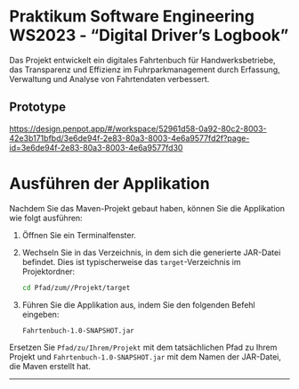 # Praktikum Software Engineering WS2023 - “Digital Driver’s Logbook”
Das Projekt entwickelt ein digitales Fahrtenbuch für Handwerksbetriebe, das Transparenz und Effizienz im Fuhrparkmanagement durch Erfassung, Verwaltung und Analyse von Fahrtendaten verbessert.

## Prototype
https://design.penpot.app/#/workspace/52961d58-0a92-80c2-8003-42e3b171bfbd/3e6de94f-2e83-80a3-8003-4e6a9577fd2f?page-id=3e6de94f-2e83-80a3-8003-4e6a9577fd30


# Ausführen der Applikation


Nachdem Sie das Maven-Projekt gebaut haben, können Sie die Applikation wie folgt ausführen:

1. Öffnen Sie ein Terminalfenster.
2. Wechseln Sie in das Verzeichnis, in dem sich die generierte JAR-Datei befindet. Dies ist typischerweise das `target`-Verzeichnis im Projektordner:

    ```bash
    cd Pfad/zum//Projekt/target
    ```

3. Führen Sie die Applikation aus, indem Sie den folgenden Befehl eingeben:

    ```bash
   Fahrtenbuch-1.0-SNAPSHOT.jar
    ```

Ersetzen Sie `Pfad/zu/Ihrem/Projekt` mit dem tatsächlichen Pfad zu Ihrem Projekt und `Fahrtenbuch-1.0-SNAPSHOT.jar` mit dem Namen der JAR-Datei, die Maven erstellt hat.


---
